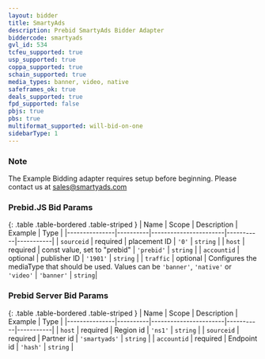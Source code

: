 ```yaml
---
layout: bidder
title: SmartyAds
description: Prebid SmartyAds Bidder Adapter
biddercode: smartyads
gvl_id: 534
tcfeu_supported: true
usp_supported: true
coppa_supported: true
schain_supported: true
media_types: banner, video, native
safeframes_ok: true
deals_supported: true
fpd_supported: false
pbjs: true
pbs: true
multiformat_supported: will-bid-on-one
sidebarType: 1
---
```


### Note

The Example Bidding adapter requires setup before beginning. Please contact us at <sales@smartyads.com>

### Prebid.JS Bid Params

{: .table .table-bordered .table-striped }
| Name          | Scope    | Description           | Example   | Type      |
|---------------|----------|-----------------------|-----------|-----------|
| `sourceid`  | required | placement ID                 | `'0'`      | `string` |
| `host`      | required | const value, set to "prebid" | `'prebid'` | `string` |
| `accountid` | optional | publisher ID                 | `'1901'`   | `string` |
| `traffic`   | optional | Configures the mediaType that should be used. Values can be `'banner'`, `'native'` or `'video'` | `'banner'` | `string`|

### Prebid Server Bid Params

{: .table .table-bordered .table-striped }
| Name          | Scope    | Description           | Example   | Type      |
|---------------|----------|-----------------------|-----------|-----------|
| `host`      | required | Region id   | `'ns1'`       | `string` |
| `sourceid`  | required | Partner id  | `'smartyads'` | `string` |
| `accountid` | required | Endpoint id | `'hash'`      | `string` |
